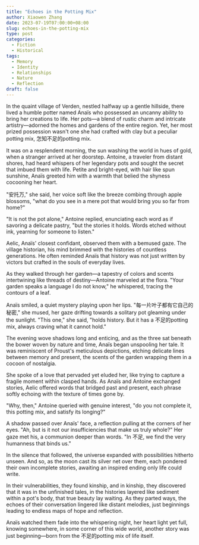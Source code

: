 ```yaml
---
title: "Echoes in the Potting Mix"
author: Xiaowen Zhang
date: 2023-07-19T07:00:00+08:00
slug: echoes-in-the-potting-mix
type: post
categories:
  - Fiction
  - Historical
tags:
  - Memory
  - Identity
  - Relationships
  - Nature
  - Reflection
draft: false
---
```


In the quaint village of Verden, nestled halfway up a gentle hillside, there lived a humble potter named Anaïs who possessed an uncanny ability to bring her creations to life. Her pots—a blend of rustic charm and intricate artistry—adorned the homes and gardens of the entire region. Yet, her most prized possession wasn't one she had crafted with clay but a peculiar potting mix, 怎知不足的potting mix.

It was on a resplendent morning, the sun washing the world in hues of gold, when a stranger arrived at her doorstep. Antoine, a traveler from distant shores, had heard whispers of her legendary pots and sought the secret that imbued them with life. Petite and bright-eyed, with hair like spun sunshine, Anaïs greeted him with a warmth that belied the shyness cocooning her heart.

"安托万," she said, her voice soft like the breeze combing through apple blossoms, "what do you see in a mere pot that would bring you so far from home?"

"It is not the pot alone," Antoine replied, enunciating each word as if savoring a delicate pastry, "but the stories it holds. Words etched without ink, yearning for someone to listen."

Aelic, Anaïs' closest confidant, observed them with a bemused gaze. The village historian, his mind brimmed with the histories of countless generations. He often reminded Anaïs that history was not just written by victors but crafted in the souls of everyday lives.

As they walked through her garden—a tapestry of colors and scents intertwining like threads of destiny—Antoine marveled at the flora. "Your garden speaks a language I do not know," he whispered, tracing the contours of a leaf.

Anaïs smiled, a quiet mystery playing upon her lips. "每一片叶子都有它自己的秘密," she mused, her gaze drifting towards a solitary pot gleaming under the sunlight. "This one," she said, "holds history. But it has a 不足的potting mix, always craving what it cannot hold."

The evening wove shadows long and enticing, and as the three sat beneath the bower woven by nature and time, Anaïs began unspooling her tale. It was reminiscent of Proust's meticulous depictions, etching delicate lines between memory and present, the scents of the garden wrapping them in a cocoon of nostalgia.

She spoke of a love that pervaded yet eluded her, like trying to capture a fragile moment within clasped hands. As Anaïs and Antoine exchanged stories, Aelic offered words that bridged past and present, each phrase softly echoing with the texture of times gone by.

"Why, then," Antoine queried with genuine interest, "do you not complete it, this potting mix, and satisfy its longing?"

A shadow passed over Anaïs' face, a reflection pulling at the corners of her eyes. "Ah, but is it not our insufficiencies that make us truly whole?" Her gaze met his, a communion deeper than words. "In 不足, we find the very humanness that binds us."

In the silence that followed, the universe expanded with possibilities hitherto unseen. And so, as the moon cast its silver net over them, each pondered their own incomplete stories, awaiting an inspired ending only life could write.

In their vulnerabilities, they found kinship, and in kinship, they discovered that it was in the unfinished tales, in the histories layered like sediment within a pot's body, that true beauty lay waiting. As they parted ways, the echoes of their conversation lingered like distant melodies, just beginnings leading to endless maps of hope and reflection.

Anaïs watched them fade into the whispering night, her heart light yet full, knowing somewhere, in some corner of this wide world, another story was just beginning—born from the 不足的potting mix of life itself.